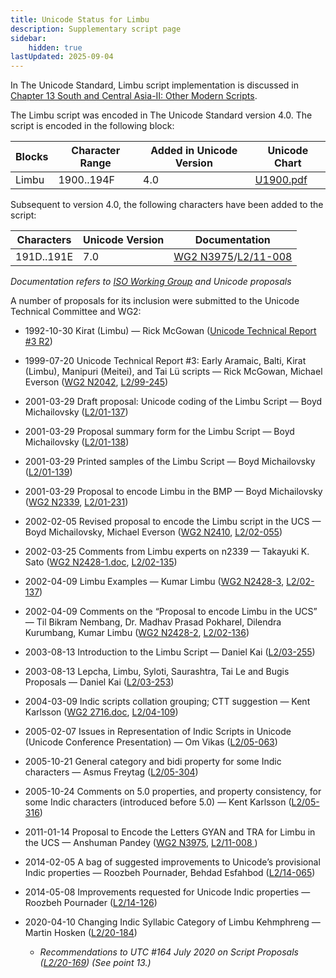 ```yaml
---
title: Unicode Status for Limbu
description: Supplementary script page
sidebar:
    hidden: true
lastUpdated: 2025-09-04
---
```


In The Unicode Standard, Limbu script implementation is discussed in [Chapter 13 South and Central Asia-II: Other Modern Scripts](http://www.unicode.org/versions/latest/ch13.pdf).

[comment]: # (end of intro)

[comment]: # (start of blocks)

The Limbu script was encoded in The Unicode Standard version 4.0. The script is encoded in the following block:

| Blocks | Character Range | Added in Unicode Version | Unicode Chart |
| ------ | --------------- | ------------------------ | ------------- |
| Limbu | 1900..194F | 4.0 | [U1900.pdf](http://www.unicode.org/charts/PDF/U1900.pdf) |

[comment]: # (end of blocks)

[comment]: # (start of chars)

Subsequent to version 4.0, the following characters have been added to the script:

| Characters | Unicode Version | Documentation |
| ---------- | --------------- | ------------- |
| 191D..191E | 7.0 | [WG2 N3975](https://www.unicode.org/wg2/docs/n3975.pdf)/[L2/11-008](http://www.unicode.org/cgi-bin/GetMatchingDocs.pl?L2/11-008) |

_Documentation refers to [ISO Working Group](https://www.unicode.org/wg2/) and Unicode proposals_

[comment]: # (end of chars)

[comment]: # (start of rest)

A number of proposals for its inclusion were submitted to the Unicode Technical Committee and WG2:

- 1992-10-30 Kirat (Limbu) — Rick McGowan ([Unicode Technical Report #3 R2](http://www.unicode.org/reports/tr3-2/))

- 1999-07-20 Unicode Technical Report #3: Early Aramaic, Balti, Kirat (Limbu), Manipuri (Meitei), and Tai Lü scripts — Rick McGowan, Michael Everson ([WG2 N2042](http://www.unicode.org/L2/L1999/n2042.pdf), [L2/99-245](http://www.unicode.org/L2/L1999/n2042.pdf))

- 2001-03-29 Draft proposal: Unicode coding of the Limbu Script — Boyd Michailovsky ([L2/01-137](http://www.unicode.org/cgi-bin/GetMatchingDocs.pl?L2/01-137))

- 2001-03-29 Proposal summary form for the Limbu Script — Boyd Michailovsky ([L2/01-138](http://www.unicode.org/cgi-bin/GetMatchingDocs.pl?L2/01-138))

- 2001-03-29 Printed samples of the Limbu Script — Boyd Michailovsky ([L2/01-139](http://www.unicode.org/cgi-bin/GetMatchingDocs.pl?L2/01-139))

- 2001-03-29 Proposal to encode Limbu in the BMP — Boyd Michailovsky ([WG2 N2339](https://www.unicode.org/wg2/docs/n2339.pdf),     [L2/01-231](http://www.unicode.org/cgi-bin/GetMatchingDocs.pl?L2/01-231))

- 2002-02-05 Revised proposal to encode the Limbu script in the UCS — Boyd Michailovsky, Michael Everson ([WG2 N2410](https://www.unicode.org/wg2/docs/n2410.pdf), [L2/02-055](http://www.unicode.org/cgi-bin/GetMatchingDocs.pl?L2/02-055))

- 2002-03-25 Comments from Limbu experts on n2339 — Takayuki K. Sato ([WG2 N2428-1.doc](https://www.unicode.org/wg2/docs/n2428-1.doc),     [L2/02-135](http://www.unicode.org/cgi-bin/GetMatchingDocs.pl?L2/02-135))

- 2002-04-09 Limbu Examples — Kumar Limbu ([WG2 N2428-3](https://www.unicode.org/wg2/docs/n2428-3r.pdf),   [L2/02-137](http://www.unicode.org/cgi-bin/GetMatchingDocs.pl?L2/02-137))

- 2002-04-09 Comments on the “Proposal to encode Limbu in the UCS” — Til Bikram Nembang,  Dr. Madhav Prasad Pokharel, Dilendra Kurumbang, Kumar Limbu ([WG2 N2428-2](https://www.unicode.org/wg2/docs/n2428-2.pdf), [L2/02-136](http://www.unicode.org/cgi-bin/GetMatchingDocs.pl?L2/02-136))

- 2003-08-13 Introduction to the Limbu Script — Daniel Kai ([L2/03-255](http://www.unicode.org/cgi-bin/GetMatchingDocs.pl?L2/03-255))

- 2003-08-13 Lepcha, Limbu, Syloti, Saurashtra, Tai Le and Bugis Proposals — Daniel Kai ([L2/03-253](http://www.unicode.org/cgi-bin/GetMatchingDocs.pl?L2/03-253))

- 2004-03-09 Indic scripts collation grouping; CTT suggestion — Kent Karlsson ([WG2 2716.doc](https://www.unicode.org/wg2/docs/n2716.doc), [L2/04-109](http://www.unicode.org/cgi-bin/GetMatchingDocs.pl?L2/04-109))

- 2005-02-07 Issues in Representation of Indic Scripts in Unicode (Unicode Conference Presentation) — Om Vikas ([L2/05-063](http://www.unicode.org/cgi-bin/GetMatchingDocs.pl?L2/05-063))

- 2005-10-21 General category and bidi property for some Indic characters — Asmus Freytag ([L2/05-304](http://www.unicode.org/cgi-bin/GetMatchingDocs.pl?L2/05-304))

- 2005-10-24 Comments on 5.0 properties, and property consistency, for some Indic characters (introduced before 5.0) — Kent Karlsson ([L2/05-316](http://www.unicode.org/cgi-bin/GetMatchingDocs.pl?L2/05-316))

- 2011-01-14 Proposal to Encode the Letters GYAN and TRA for Limbu in the UCS — Anshuman Pandey ([WG2 N3975](https://www.unicode.org/wg2/docs/n3975.pdf),  [L2/11-008 ](http://www.unicode.org/cgi-bin/GetMatchingDocs.pl?L2/11-008))

- 2014-02-05 A bag of suggested improvements to Unicode’s provisional Indic properties — Roozbeh Pournader, Behdad Esfahbod ([L2/14-065](http://www.unicode.org/cgi-bin/GetMatchingDocs.pl?L2/14-065))

- 2014-05-08 Improvements requested for Unicode Indic properties — Roozbeh Pournader ([L2/14-126](http://www.unicode.org/cgi-bin/GetMatchingDocs.pl?L2/14-126))

- 2020-04-10 Changing Indic Syllabic Category of Limbu Kehmphreng — Martin Hosken ([L2/20-184](http://www.unicode.org/cgi-bin/GetMatchingDocs.pl?L2/20-184))

  - _Recommendations to UTC #164 July 2020 on Script Proposals ([L2/20-169](https://www.unicode.org/L2/L2020/20169-script-adhoc-rept.pdf)) (See point 13.)_
